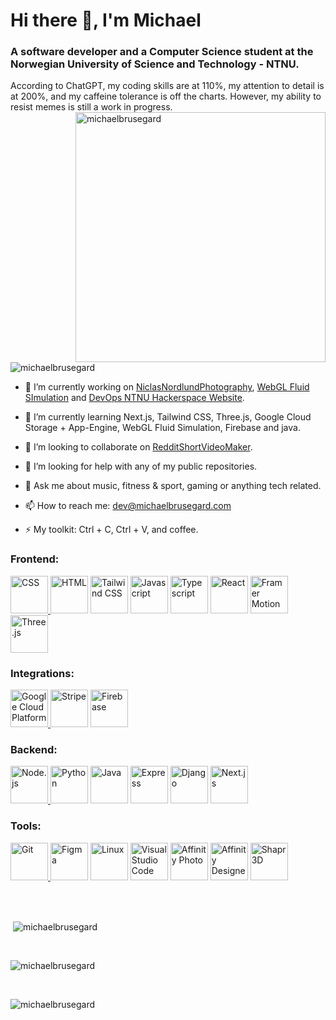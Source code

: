 <h1 align="left">Hi there 👋, I'm Michael</h1>
<h3 align="left">A software developer and a Computer Science student at the Norwegian University of Science and Technology - NTNU.</h3>
According to ChatGPT, my coding skills are at 110%, my attention to detail is at 200%, and my caffeine tolerance is off the charts. However, my ability to resist memes is still a work in progress.

<img align="right" alt="michaelbrusegard" width="400" src="https://user-images.githubusercontent.com/56915010/234749918-91c29476-3e2b-4456-b08f-7e30621a2820.jpeg">
<p align="left"> <img src="https://komarev.com/ghpvc/?username=michaelbrusegard&label=Profile%20views&color=2f81f7&style=flat" alt="michaelbrusegard" /> </p>

- 🔭 I’m currently working on [NiclasNordlundPhotography](https://github.com/michaelbrusegard/NiclasNordlundPhotography), [WebGL Fluid SImulation](https://github.com/michaelbrusegard/WebGL-Fluid-Simulation) and [DevOps NTNU Hackerspace Website](https://github.com/hackerspace-ntnu/website).

- 🌱 I’m currently learning Next.js, Tailwind CSS, Three.js, Google Cloud Storage + App-Engine, WebGL Fluid Simulation, Firebase and java.

- 👯 I’m looking to collaborate on [RedditShortVideoMaker](https://github.com/michaelbrusegard/RedditShortVideoMaker).

- 🤔 I’m looking for help with any of my public repositories.

- 💬 Ask me about music, fitness & sport, gaming or anything tech related.

- 📫 How to reach me: dev@michaelbrusegard.com

- ⚡ My toolkit: Ctrl + C, Ctrl + V, and coffee.

<h3 align="left">Frontend:</h3>
<p align="left">
  <a href="https://www.w3schools.com/css/" target="_blank" rel="noreferrer"> <img src="https://github-production-user-asset-6210df.s3.amazonaws.com/56915010/240459825-ac6cb3de-2b3a-4f68-9a3a-d1a16b827ec8.svg" alt="CSS" width="60" height="60"/> </a>
  <a href="https://www.w3schools.com/html/" target="_blank" rel="noreferrer"> <img src="https://github-production-user-asset-6210df.s3.amazonaws.com/56915010/240459987-7f32018d-3f88-4196-bfab-e533b9ffe1b7.svg" alt="HTML" width="60" height="60"/></a>
  <a href="https://tailwindcss.com/" target="_blank" rel="noreferrer"> <img src="https://github-production-user-asset-6210df.s3.amazonaws.com/56915010/240462052-6e34b3e5-a017-43b5-9b19-3abbb68cf287.svg" alt="Tailwind CSS" width="60" height="60"/></a>
  <a href="https://www.w3schools.com/js/" target="_blank" rel="noreferrer"> <img src="https://github-production-user-asset-6210df.s3.amazonaws.com/56915010/240461993-8aec79ef-9e0b-4c3d-b862-e0779acc886d.svg" alt="Javascript" width="60" height="60"/></a>
  <a href="https://www.typescriptlang.org/" target="_blank" rel="noreferrer"> <img src="https://github-production-user-asset-6210df.s3.amazonaws.com/56915010/240462027-3296b9df-38f5-4daa-961a-429abd53ad29.svg" alt="Typescript" width="60" height="60"/></a>
  <a href="https://react.dev/" target="_blank" rel="noreferrer"> <img src="https://github-production-user-asset-6210df.s3.amazonaws.com/56915010/240463267-8b1abf10-5a29-4868-bc1b-8220de9db081.svg" alt="React" width="60" height="60"/></a>
  <a href="https://www.framer.com/motion/" target="_blank" rel="noreferrer"> <img src="https://github-production-user-asset-6210df.s3.amazonaws.com/56915010/240480964-bdac93be-5b08-4edf-a3da-10563e964c7c.svg" alt="Framer Motion" width="60" height="60"/></a>
  <a href="https://threejs.org/" target="_blank" rel="noreferrer"> <img src="https://github-production-user-asset-6210df.s3.amazonaws.com/56915010/240481757-d977c247-a349-4e72-8dd8-52c007da3a9c.svg" alt="Three.js" width="60" height="60"/></a>
</p>

<h3 align="left">Integrations:</h3>
<p align="left">
  <a href="https://cloud.google.com" target="_blank" rel="noreferrer"> <img src="https://github-production-user-asset-6210df.s3.amazonaws.com/56915010/240465900-efc81fd0-5e24-4a2c-bd2d-4a79c1b56121.svg" alt="Google Cloud Platform" width="60" height="60"/> </a>
  <a href="https://stripe.com/" target="_blank" rel="noreferrer"> <img src="https://github-production-user-asset-6210df.s3.amazonaws.com/56915010/240465915-f885002b-f7b0-4556-855b-f2def86c724f.svg" alt="Stripe" width="60" height="60"/></a>
  <a href="https://firebase.google.com" target="_blank" rel="noreferrer"> <img src="https://github-production-user-asset-6210df.s3.amazonaws.com/56915010/240465889-9c546449-0e7c-45cd-b154-639c3165acc6.svg" alt="Firebase" width="60" height="60"/></a>
</p>

<h3 align="left">Backend:</h3>
<p align="left">
  <a href="https://nodejs.org/" target="_blank" rel="noreferrer"> <img src="https://github-production-user-asset-6210df.s3.amazonaws.com/56915010/240467216-d1bb9488-d26c-4047-987b-92ddabcbfdb8.svg" alt="Node.js" width="60" height="60"/> </a>
  <a href="https://www.python.org/" target="_blank" rel="noreferrer"> <img src="https://github-production-user-asset-6210df.s3.amazonaws.com/56915010/240467225-d045420e-cf26-489d-b55f-c255bf0de3df.svg" alt="Python" width="60" height="60"/></a>
  <a href="https://www.java.com/" target="_blank" rel="noreferrer"> <img src="https://github-production-user-asset-6210df.s3.amazonaws.com/56915010/240467237-1a3334e9-db0c-4d8b-a145-61eb932932fd.svg" alt="Java" width="60" height="60"/></a>
  <a href="https://expressjs.com/" target="_blank" rel="noreferrer"> <img src="https://github-production-user-asset-6210df.s3.amazonaws.com/56915010/240467275-8a6709e6-651c-485b-99ae-fe469113352e.svg" alt="Express" width="60" height="60"/></a>
  <a href="https://www.djangoproject.com/" target="_blank" rel="noreferrer"> <img src="https://github-production-user-asset-6210df.s3.amazonaws.com/56915010/240467288-cb538b22-89d2-451e-b4f1-77874e7e6713.svg" alt="Django" width="60" height="60"/></a>
  <a href="https://nextjs.org/" target="_blank" rel="noreferrer"> <img src="https://github-production-user-asset-6210df.s3.amazonaws.com/56915010/240467299-37553c70-1c3c-4f42-a2fc-521cb0a31d0e.svg" alt="Next.js" width="60" height="60"/></a>
</p>

<h3 align="left">Tools:</h3>
<p align="left">
  <a href="https://git-scm.com/" target="_blank" rel="noreferrer"> <img src="https://github-production-user-asset-6210df.s3.amazonaws.com/56915010/240469825-9bc72dfd-2fc1-40b3-97c2-f40f1d5c78aa.svg" alt="Git" width="60" height="60"/> </a>
  <a href="https://www.figma.com/" target="_blank" rel="noreferrer"> <img src="https://github-production-user-asset-6210df.s3.amazonaws.com/56915010/240469849-6a191d93-6fc7-4411-9c6f-79dcf014319d.svg" alt="Figma" width="60" height="60"/></a>
  <a href="https://www.linux.org/" target="_blank" rel="noreferrer"> <img src="https://github-production-user-asset-6210df.s3.amazonaws.com/56915010/240469861-63ae6f64-8105-4b39-a032-f16693d6e60e.svg" alt="Linux" width="60" height="60"/></a>
  <a href="https://code.visualstudio.com/" target="_blank" rel="noreferrer"> <img src="https://github-production-user-asset-6210df.s3.amazonaws.com/56915010/240471367-922b502a-18ae-4402-95a2-8283b538001a.svg" alt="Visual Studio Code" width="60" height="60"/></a>
  <a href="https://affinity.serif.com/photo/" target="_blank" rel="noreferrer"> <img src="https://github-production-user-asset-6210df.s3.amazonaws.com/56915010/240469904-fc1d4d34-8b01-4d4b-b8d2-c24db499d962.svg" alt="Affinity Photo" width="60" height="60"/></a>
  <a href="https://affinity.serif.com/designer/" target="_blank" rel="noreferrer"> <img src="https://github-production-user-asset-6210df.s3.amazonaws.com/56915010/240469914-fd1a028e-46ce-4d03-a2df-013b7e146875.svg" alt="Affinity Designer" width="60" height="60"/></a>
  <a href="https://www.shapr3d.com/" target="_blank" rel="noreferrer"> <img src="https://github-production-user-asset-6210df.s3.amazonaws.com/56915010/240469974-1eae5cbc-3679-4790-a4b0-026f539b6771.svg" alt="Shapr3D" width="60" height="60"/></a>
</p>

<br/>
<br/>

<p>&nbsp;<img align="center" src="https://github-readme-stats.vercel.app/api?username=michaelbrusegard&show_icons=true&theme=github_dark&locale=en&count_private=true" alt="michaelbrusegard" /></p>

<br/>

<p><img align="center" src="https://github-readme-streak-stats.herokuapp.com/?user=michaelbrusegard&theme=github_dark&count_private=true" alt="michaelbrusegard" /></p>

<br/>

<p><img align="left" src="https://github-readme-stats.vercel.app/api/top-langs?username=michaelbrusegard&show_icons=true&theme=github_dark&locale=en&layout=compact&count_private=true" alt="michaelbrusegard" /></p>
